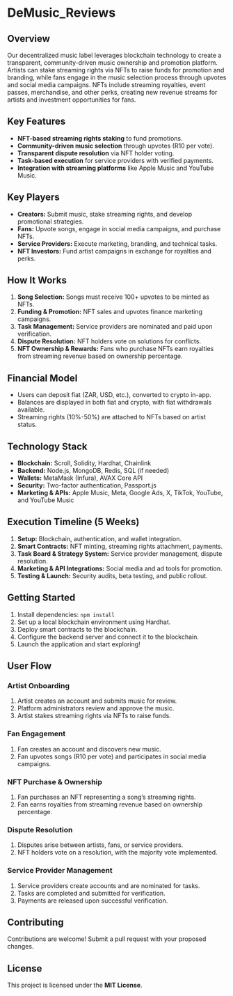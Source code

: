 # DeMusic_Reviews

## Overview
Our decentralized music label leverages blockchain technology to create a transparent, community-driven music ownership and promotion platform. Artists can stake streaming rights via NFTs to raise funds for promotion and branding, while fans engage in the music selection process through upvotes and social media campaigns. NFTs include streaming royalties, event passes, merchandise, and other perks, creating new revenue streams for artists and investment opportunities for fans.

## Key Features
- **NFT-based streaming rights staking** to fund promotions.
- **Community-driven music selection** through upvotes (R10 per vote).
- **Transparent dispute resolution** via NFT holder voting.
- **Task-based execution** for service providers with verified payments.
- **Integration with streaming platforms** like Apple Music and YouTube Music.

## Key Players
- **Creators:** Submit music, stake streaming rights, and develop promotional strategies.
- **Fans:** Upvote songs, engage in social media campaigns, and purchase NFTs.
- **Service Providers:** Execute marketing, branding, and technical tasks.
- **NFT Investors:** Fund artist campaigns in exchange for royalties and perks.

## How It Works
1. **Song Selection:** Songs must receive 100+ upvotes to be minted as NFTs.
2. **Funding & Promotion:** NFT sales and upvotes finance marketing campaigns.
3. **Task Management:** Service providers are nominated and paid upon verification.
4. **Dispute Resolution:** NFT holders vote on solutions for conflicts.
5. **NFT Ownership & Rewards:** Fans who purchase NFTs earn royalties from streaming revenue based on ownership percentage.

## Financial Model
- Users can deposit fiat (ZAR, USD, etc.), converted to crypto in-app.
- Balances are displayed in both fiat and crypto, with fiat withdrawals available.
- Streaming rights (10%-50%) are attached to NFTs based on artist status.

## Technology Stack
- **Blockchain:** Scroll, Solidity, Hardhat, Chainlink
- **Backend:** Node.js, MongoDB, Redis, SQL (if needed)
- **Wallets:** MetaMask (Infura), AVAX Core API
- **Security:** Two-factor authentication, Passport.js
- **Marketing & APIs:** Apple Music, Meta, Google Ads, X, TikTok, YouTube, and YouTube Music

## Execution Timeline (5 Weeks)
1. **Setup:** Blockchain, authentication, and wallet integration.
2. **Smart Contracts:** NFT minting, streaming rights attachment, payments.
3. **Task Board & Strategy System:** Service provider management, dispute resolution.
4. **Marketing & API Integrations:** Social media and ad tools for promotion.
5. **Testing & Launch:** Security audits, beta testing, and public rollout.

## Getting Started
1. Install dependencies: `npm install`
2. Set up a local blockchain environment using Hardhat.
3. Deploy smart contracts to the blockchain.
4. Configure the backend server and connect it to the blockchain.
5. Launch the application and start exploring!

## User Flow
### Artist Onboarding
1. Artist creates an account and submits music for review.
2. Platform administrators review and approve the music.
3. Artist stakes streaming rights via NFTs to raise funds.

### Fan Engagement
1. Fan creates an account and discovers new music.
2. Fan upvotes songs (R10 per vote) and participates in social media campaigns.

### NFT Purchase & Ownership
1. Fan purchases an NFT representing a song’s streaming rights.
2. Fan earns royalties from streaming revenue based on ownership percentage.

### Dispute Resolution
1. Disputes arise between artists, fans, or service providers.
2. NFT holders vote on a resolution, with the majority vote implemented.

### Service Provider Management
1. Service providers create accounts and are nominated for tasks.
2. Tasks are completed and submitted for verification.
3. Payments are released upon successful verification.

## Contributing
Contributions are welcome! Submit a pull request with your proposed changes.

## License
This project is licensed under the **MIT License**.
